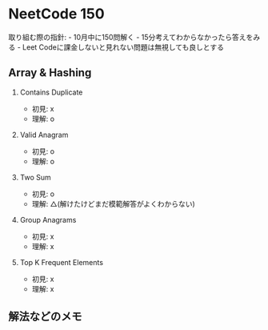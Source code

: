 # NeetCode 150

取り組む際の指針:
    - 10月中に150問解く
    - 15分考えてわからなかったら答えをみる 
    - Leet Codeに課金しないと見れない問題は無視しても良しとする

## Array & Hashing

1. Contains Duplicate
    - 初見: x  
    - 理解: o

2. Valid Anagram 
    - 初見: o  
    - 理解: o

3. Two Sum
    - 初見: o
    - 理解: △(解けたけどまだ模範解答がよくわからない) 

4. Group Anagrams
    - 初見: x
    - 理解: x

5. Top K Frequent Elements
    - 初見: x
    - 理解: x


## 解法などのメモ
